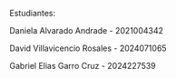 Estudiantes: 

Daniela Alvarado Andrade - 2021004342

David Villavicencio Rosales - 2024071065

Gabriel Elias Garro Cruz - 2024227539
